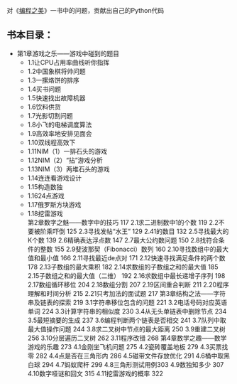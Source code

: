对《[编程之美](http://vdisk.weibo.com/s/dCbnAFkZVs1uo%20%20)》一书中的问题，贡献出自己的Python代码

## 书本目录：
- 第1章游戏之乐——游戏中碰到的题目  
  - 1.1让CPU占用率曲线听你指挥  
  - 1.2中国象棋将帅问题  
  - 1.3一摞烙饼的排序   
  - 1.4买书问题    
  - 1.5快速找出故障机器  
  - 1.6饮料供货  
  - 1.7光影切割问题  
  - 1.8小飞的电梯调度算法  
  - 1.9高效率地安排见面会  
  - 1.10双线程高效下  
  - 1.11NIM（1）一排石头的游戏  
  - 1.12NIM（2）“拈”游戏分析  
  - 1.13NIM（3）两堆石头的游戏  
  - 1.14连连看游戏设计  
  - 1.15构造数独  
  - 1.1624点游戏  
  - 1.17俄罗斯方块游戏  
  - 1.18挖雷游戏  
第2章数字之魅——数字中的技巧 117
2.1求二进制数中1的个数 119
2.2不要被阶乘吓倒 125
2.3寻找发帖“水王” 129
2.41的数目 132
2.5寻找最大的K个数 139
2.6精确表达浮点数 147
2.7最大公约数问题 150
2.8找符合条件的整数 155
2.9斐波那契（Fibonacci）数列 160
2.10寻找数组中的最大值和最小值 166
2.11寻找最近de点对 171
2.12快速寻找满足条件的两个数 178
2.13子数组的最大乘积 182
2.14求数组的子数组之和的最大值 185
2.15子数组之和的最大值（二维） 192
2.16求数组中最长递增子序列 198
2.17数组循环移位 204
2.18数组分割 207
2.19区间重合判断 211
2.20程序理解和时间分析 215
2.21只考加法的面试题 217
第3章结构之法——字符串及链表的探索 219
3.1字符串移位包含的问题 221
3.2电话号码对应英语单词 224
3.3计算字符串的相似度 230
3.4从无头单链表中删除节点 234
3.5最短摘要的生成 237
3.6编程判断两个链表是否相交 241
3.7队列中取最大值操作问题 244
3.8求二叉树中节点的最大距离 250
3.9重建二叉树 256
3.10分层遍历二叉树 262
3.11程序改错 268
第4章数学之趣——数学游戏的乐趣 273
4.1金刚坐飞机问题 275
4.2瓷砖覆盖地板 279
4.3买票找零 282
4.4点是否在三角形内 286
4.5磁带文件存放优化 291
4.6桶中取黑白球 294
4.7蚂蚁爬杆 299
4.8三角形测试用例303
4.9数独知多少 307
4.10数字哑谜和回文 315
4.11挖雷游戏的概率 322
